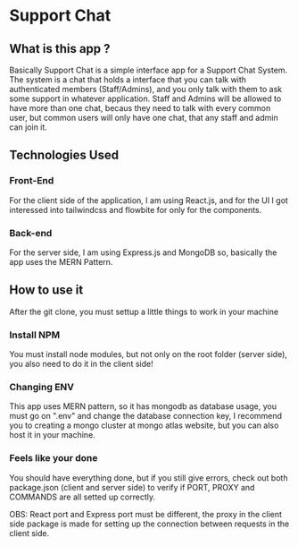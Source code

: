 # Support Chat

## What is this app ?

Basically Support Chat is a simple interface app for a Support Chat System.
The system is a chat that holds a interface that you can talk with authenticated members (Staff/Admins), and you only talk with them to ask some support in whatever application. Staff and Admins will be allowed to have more than one chat, becaus they need to talk with every common user, but common users will only have one chat, that any staff and admin can join it.

## Technologies Used

### Front-End

For the client side of the application, I am using React.js, and for the UI I got interessed into tailwindcss and flowbite for only for the components.

### Back-end

For the server side, I am using Express.js and MongoDB so, basically the app uses the MERN Pattern.

## How to use it

After the git clone, you must settup a little things to work in your machine

### Install NPM

You must install node modules, but not only on the root folder (server side), you also need to do it in the client side!

### Changing ENV

This app uses MERN pattern, so it has mongodb as database usage, you must go on ".env" and change the database connection key, I recommend you to creating a mongo cluster at mongo atlas website, but you can also host it in your machine.

### Feels like your done

You should have everything done, but if you still give errors, check out both package.json (client and server side) to verify if PORT, PROXY and COMMANDS are all setted up correctly.

OBS: React port and Express port must be different, the proxy in the client side package is made for setting up the connection between requests in the client side.